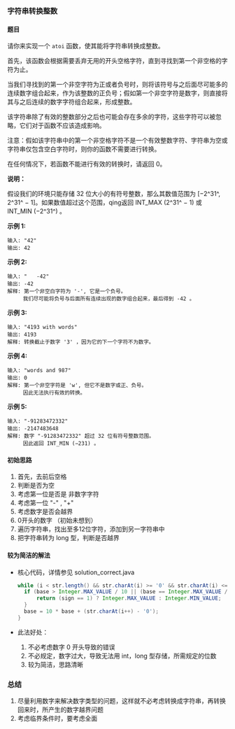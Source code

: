 ### 字符串转换整数

#### 题目

请你来实现一个 `atoi` 函数，使其能将字符串转换成整数。

首先，该函数会根据需要丢弃无用的开头空格字符，直到寻找到第一个非空格的字符为止。

当我们寻找到的第一个非空字符为正或者负号时，则将该符号与之后面尽可能多的连续数字组合起来，作为该整数的正负号；假如第一个非空字符是数字，则直接将其与之后连续的数字字符组合起来，形成整数。

该字符串除了有效的整数部分之后也可能会存在多余的字符，这些字符可以被忽略，它们对于函数不应该造成影响。

注意：假如该字符串中的第一个非空格字符不是一个有效整数字符、字符串为空或字符串仅包含空白字符时，则你的函数不需要进行转换。

在任何情况下，若函数不能进行有效的转换时，请返回 0。

**说明：**

假设我们的环境只能存储 32 位大小的有符号整数，那么其数值范围为 [−2^31^,  2^31^ − 1]。如果数值超过这个范围，qing返回  INT_MAX (2^31^ − 1) 或 INT_MIN (−2^31^) 。

**示例 1:**

```
输入: "42"
输出: 42
```

**示例 2:**

```
输入: "   -42"
输出: -42
解释: 第一个非空白字符为 '-', 它是一个负号。
     我们尽可能将负号与后面所有连续出现的数字组合起来，最后得到 -42 。
```

**示例 3:**

```
输入: "4193 with words"
输出: 4193
解释: 转换截止于数字 '3' ，因为它的下一个字符不为数字。
```

**示例 4:**

```
输入: "words and 987"
输出: 0
解释: 第一个非空字符是 'w', 但它不是数字或正、负号。
     因此无法执行有效的转换。
```

**示例 5:**

```
输入: "-91283472332"
输出: -2147483648
解释: 数字 "-91283472332" 超过 32 位有符号整数范围。 
     因此返回 INT_MIN (−231) 。
```

#### 初始思路

1. 首先，去前后空格
2. 判断是否为空
3. 考虑第一位是否是 非数字字符
4. 考虑第一位 "-" , "+"
5. 考虑数字是否会越界
6. 0开头的数字 （初始未想到）
7. 遍历字符串，找出至多12位字符，添加到另一字符串中
8. 把字符串转为 long 型，判断是否越界

#### 较为简洁的解法

- 核心代码，详情参见 solution_correct.java 

  ```java
  while (i < str.length() && str.charAt(i) >= '0' && str.charAt(i) <= '9') {	
  	if (base > Integer.MAX_VALUE / 10 || (base == Integer.MAX_VALUE / 10 && str.charAt(i) - '0' > 7)) {
      	return (sign == 1) ? Integer.MAX_VALUE : Integer.MIN_VALUE;
  	}	
  	base = 10 * base + (str.charAt(i++) - '0');
  }
  ```

- 此法好处：
  1. 不必考虑数字 0 开头导致的错误
  2. 不必规定，数字过大，导致无法用 int，long 型存储，所需规定的位数
  3. 较为简洁，思路清晰

### 总结

1. 尽量利用数字来解决数字类型的问题，这样就不必考虑转换成字符串，再转换回来时，所产生的数字越界问题
2. 考虑临界条件时，要考虑全面

